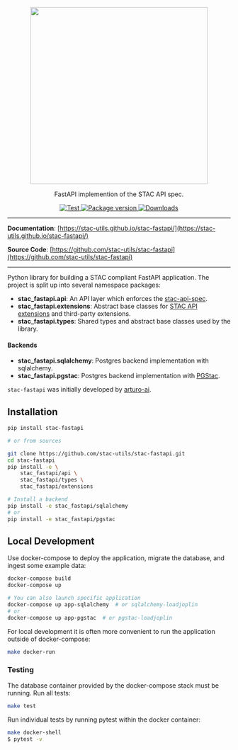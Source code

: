 <p align="center">
  <img src="https://github.com/radiantearth/stac-site/raw/master/images/logo/stac-030-long.png" width=400>
  <p align="center">FastAPI implemention of the STAC API spec.</p>
</p>
<p align="center">
  <a href="https://github.com/stac-utils/stac-fastapi/actions?query=workflow%3Acicd" target="_blank">
      <img src="https://github.com/stac-utils/stac-fastapi/workflows/stac-fastapi/badge.svg" alt="Test">
  </a>
  <a href="https://pypi.org/project/stac-fastapi" target="_blank">
      <img src="https://img.shields.io/pypi/v/stac-fastapi?color=%2334D058&label=pypi%20package" alt="Package version">
  </a>
  <a href="https://github.com/stac-utils/stac-fastapi/blob/master/LICENSE" target="_blank">
      <img src="https://img.shields.io/github/license/stac-utils/stac-fastapi.svg" alt="Downloads">
  </a>
</p>

---

**Documentation**: [https://stac-utils.github.io/stac-fastapi/](https://stac-utils.github.io/stac-fastapi/)

**Source Code**: [https://github.com/stac-utils/stac-fastapi](https://github.com/stac-utils/stac-fastapi)

---

Python library for building a STAC compliant FastAPI application.  The project is split up into several namespace
packages:

- **stac_fastapi.api**: An API layer which enforces the [stac-api-spec](https://github.com/radiantearth/stac-api-spec).
- **stac_fastapi.extensions**: Abstract base classes for [STAC API extensions](https://github.com/radiantearth/stac-api-spec/blob/master/extensions.md) and third-party extensions.
- **stac_fastapi.types**: Shared types and abstract base classes used by the library.

#### Backends
- **stac_fastapi.sqlalchemy**: Postgres backend implementation with sqlalchemy.
- **stac_fastapi.pgstac**: Postgres backend implementation with [PGStac](https://github.com/stac-utils/pgstac).

`stac-fastapi` was initially developed by [arturo-ai](https://github.com/arturo-ai).

## Installation

```bash
pip install stac-fastapi

# or from sources

git clone https://github.com/stac-utils/stac-fastapi.git
cd stac-fastapi
pip install -e \
    stac_fastapi/api \
    stac_fastapi/types \
    stac_fastapi/extensions

# Install a backend
pip install -e stac_fastapi/sqlalchemy
# or
pip install -e stac_fastapi/pgstac
```

## Local Development
Use docker-compose to deploy the application, migrate the database, and ingest some example data:
```bash
docker-compose build
docker-compose up

# You can also launch specific application
docker-compose up app-sqlalchemy  # or sqlalchemy-loadjoplin
# or
docker-compose up app-pgstac  # or pgstac-loadjoplin
```

For local development it is often more convenient to run the application outside of docker-compose:
```bash
make docker-run
```

### Testing
The database container provided by the docker-compose stack must be running.  Run all tests:
```bash
make test
```

Run individual tests by running pytest within the docker container:
```bash
make docker-shell
$ pytest -v
```
